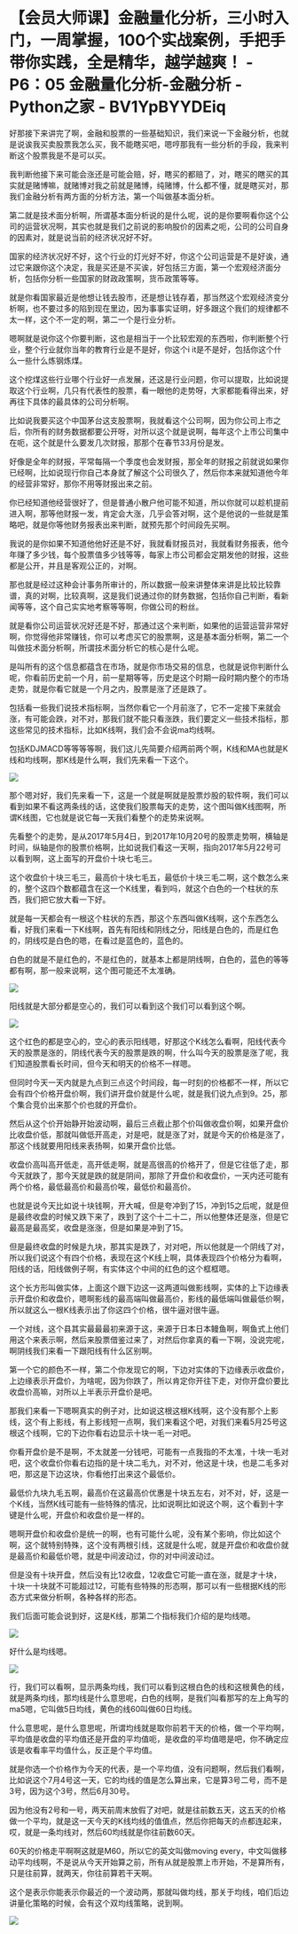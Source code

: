 # 【会员大师课】金融量化分析，三小时入门，一周掌握，100个实战案例，手把手带你实践，全是精华，越学越爽！ - P6：05 金融量化分析-金融分析 - Python之家 - BV1YpBYYDEiq

好那接下来讲完了啊，金融和股票的一些基础知识，我们来说一下金融分析，也就是说诶我买卖股票我怎么买，我不能瞎买吧，嗯哼那我有一些分析的手段，我来判断这个股票我是不是可以买。

我判断他接下来可能会涨还是可能会赔，好，瞎买的都赔了，对，瞎买的瞎买的其实就是赌博嘛，就赌博对我之前就是赌博，纯赌博，什么都不懂，就是瞎买对，那我们金融分析有两方面的分析方法，第一个叫做基本面分析。

第二就是技术面分析啊，所谓基本面分析说的是什么呢，说的是你要啊看你这个公司的运营状况啊，其实也就是我们之前说的影响股价的因素之呃，公司的公司自身的因素对，就是说当前的经济状况好不好。

国家的经济状况好不好，这个行业的灯光好不好，你这个公司运营是不是好诶，通过它来跟你这个决定，我是买还是不买诶，好包括三方面，第一个宏观经济面分析，包括你分析一些国家的财政政策啊，货币政策等等。

就是你看国家最近是他想让钱去股市，还是想让钱存着，那当然这个宏观经济变分析啊，也不要过多的陷到现在里边，因为事事实证明，好多跟这个我们的规律都不太一样，这个不一定的啊，第二一个是行业分析。

嗯啊就是说你这个你要判断，这也是相当于一个比较宏观的东西啦，你判断整个行业，整个行业就你当年的教育行业是不是好，你这个i it是不是好，包括你这个什么一些什么炼钢炼煤。

这个挖煤这些行业哪个行业好一点发展，还这是行业问题，你可以提取，比如说提取这个行业啊，几只有代表性的股票，看一眼他的走势呀，大家都能看得出来，好再往下具体的最具体的公司分析啊。

比如说我要买这个中国茅台这支股票啊，我就看这个公司啊，因为你公司上市之后，你所有的财务数据都要公开呀，对所以这个就是说啊，每年这个上市公司集中在呃，这个就是什么要发几次财报，那那个在春节33月份是发。

好像是全年的财报，平常每隔一个季度也会发财报，那全年的财报之前就说如果你已经啊，比如说现行你自己本身就了解这个公司很久了，然后你本来就知道他今年的经营非常好，那你不用等财报出来之前。

你已经知道他经营很好了，但是普通小散户他可能不知道，所以你就可以趁机提前进入啊，那等他财报一发，肯定会大涨，几乎会答对啊，这个是他说的一些就是策略吧，就是你等他财务报表出来判断，就预先那个时间段先买啊。

我说的是你如果不知道他他好还是不好，我就看财报员对，我就看财务报表，他今年赚了多少钱，每个股票值多少钱等等，每家上市公司都会定期发他的财报，这些都是公开，并且是客观公正的，对啊。

那也就是经过这种会计事务所审计的，所以数据一般来讲整体来讲是比较比较靠谱，真的对啊，比较真啊，这是我们说通过你的财务数据，包括你自己判断，看新闻等等，这个自己实实地考察等等啊，你做公司的粉丝。

就是看你公司运营状况好还是不好，那通过这个来判断，如果他的运营运营非常好啊，你觉得他非常赚钱，你可以考虑买它的股票啊，这是基本面分析啊，第二一个叫做技术面分析啊，所谓技术面分析它的核心是什么呢。

是叫所有的这个信息都蕴含在市场，就是你市场交易的信息，也就是说你判断什么呢，你看前历史前一个月，前一星期等等，历史是这个时期一段时期内整个的市场走势，就是你看它就是一个月之内，股票是涨了还是跌了。

包括看一些我们说技术指标啊，当然你看它一个月前涨了，它不一定接下来就会涨，有可能会跌，对不对，那我们就不能只看涨跌，我们要定义一些技术指标，那这些常见的技术指标，比如K线啊，我们会不会说ma均线啊。

包括KDJMACD等等等等啊，我们这儿先简要介绍两前两个啊，K线和MA也就是K线和均线啊，那K线是什么啊，我们先来看一下这个。



![](img/07229b15fe1cbc7ef93c4c9244ce4f4b_1.png)

那个嗯对好，我们先来看一下，这是一个就是啊就是股票炒股的软件啊，我们可以看到如果不看这两条线的话，这使我们股票每天的走势，这个图叫做K线图啊，所谓K线图，它也就是说它每一天我们看整个的走势来说啊。

先看整个的走势，是从2017年5月4日，到2017年10月20号的股票走势啊，横轴是时间，纵轴是你的股票价格啊，比如说我们看这一天啊，指向2017年5月22号可以看到啊，这上面写的开盘价十块七毛三。

这个收盘价十块三毛三，最高价十块七毛五，最低价十块三毛二啊，这个数怎么来的，整个这四个数都蕴含在这一个K线里，看到吗，就这个白色的一个柱状的东西，我们把它放大看一下好。

就是每一天都会有一根这个柱状的东西，那这个东西叫做K线啊，这个东西怎么看，好我们来看一下K线啊，首先有阳线和阴线之分，阳线是白色的，而是红色的，阴线哎是白色的嗯，在看过是蓝色的，蓝色的。

白色的就是不是红色的，不是红色的，就基本上都是阴线啊，白色的，蓝色的等等都有啊，那一般来说啊，这个图可能还不太准确。



![](img/07229b15fe1cbc7ef93c4c9244ce4f4b_3.png)

阳线就是大部分都是空心的，我们可以看到这个我们可以看到这个啊。

![](img/07229b15fe1cbc7ef93c4c9244ce4f4b_5.png)

这个红色的都是空心的，空心的表示阳线嗯，好那这个K线怎么看啊，阳线代表今天的股票是涨的，阴线代表今天的股票是跌的啊，什么叫今天的股票是涨了呢，我们知道股票看长时间，但今天和明天的价格不一样嗯。

但同时今天一天内就是九点到三点这个时间段，每一时刻的价格都不一样，所以它会有四个价格开盘价啊，我们讲开盘价就是什么呢，就是我们说九点到9。25，那个集合竞价出来那个价也就的开盘价。

然后从这个价开始静开始波动啊，最后三点截止那个价叫做收盘价啊，如果开盘价比收盘价低，那就叫做低开高走，对是吧，就是涨了对，就是今天的价格是涨了，那这个线就要用阳线来表扬啊，如果开盘价比低。

收盘价高叫高开低走，高开低走啊，就是高很高的价格开了，但是它往低了走，那今天就跌了，那今天就是跌的就是阴间，那除了开盘价和收盘价，一天内还可能有两个价格，最低最高价和最高价唉，最低价和最高价。

也就是说今天比如说十块钱啊，开大喊，但是夸冲到了15，冲到15之后呢，就是但是最终收盘的时候又跌下来了，跌到了这个十二十二，所以他整体还是涨，但是它最高是最高奖，收盘是涨涨，但是如果是冲到了15。

但是最终收盘的时候是九块，那其实是跌了，对对吧，所以他就是一个阴线了对，所以我们说这个有四个价格，表现在这个K线上啊，具体表现四个价格分为看啊，阳线的话，阳线做例子啊，有实体这个中间的红色的这个框框嗯。

这个长方形叫做实体，上面这个跟下边这一这两道叫做影线啊，实体的上下边缘表示开盘价和收盘价，嗯啊影线的最高端叫做最高价，影线的最低端叫做最低价啊，所以就这么一根K线表示出了你这四个价格，很牛逼对很牛逼。

一个对线，这个县其实最最最初来源于这，来源于日本日本鳗鱼啊，啊鱼式上他们用这个来表示啊，然后来股票借鉴过来了，对然后你拿真的看一下啊，没说完呢，啊阴线我们来看一下跟阳线有什么区别啊。

第一个它的颜色不一样，第二个你发现它的啊，下边对实体的下边缘表示收盘价，上边缘表示开盘价，为啥呢，因为你跌了，所以肯定你开往下走，对你开盘价要比收盘价高嘛，对所以上半表示开盘价是吧。

那我们来看一下嗯啊真实的例子对，比如说这根这根K线啊，这个没有那个上影线，这个有上影线，有上影线短一点啊，我们来看这个吧，对我们来看5月25号这根这个线啊，它的下边你看右边显示十块一毛一对吧。

你看开盘价是不是啊，不太就差一分钱吧，可能有一点我指的不太准，十块一毛对吧，这个收盘价你看右边指的是十块二毛九，对不对，他这是十块，也是二毛多对吧，那这是下边这块，你看他打出来这个最低价。

最低价九块九毛五啊，最高价在这最高价优惠是十块五左右，对不对，好，这是一个K线，当然K线可能有一些特殊的情况，比如说啊比如说这个啊，这个看到十字键是什么呢，开盘价和收盘价是一样的。

嗯啊开盘价和收盘价是统一的啊，也有可能什么呢，没有某个影响，你比如这个啊，这个就特别特殊，这个没有两根引线，这就是什么呢，就是开盘价和收盘价就是最高价和最低价嗯，就是中间波动过，你的对中间波动过。

但是没有十块开盘，然后没有比12收盘，12收盘它可能一直在涨，就是才十块，十块一十块就不可能超过12，可能有些特殊的形态啊，那可以有一些根据K线的形态方式来做分析啊，各种各样的形态。

我们后面可能会说到好，这是K线，那第二个指标我们介绍的是均线嗯。

![](img/07229b15fe1cbc7ef93c4c9244ce4f4b_7.png)

好什么是均线嗯。

![](img/07229b15fe1cbc7ef93c4c9244ce4f4b_9.png)

行，我们可以看啊，显示两条均线，我们可以看到这根白色的线和这根黄色的线，就是两条均线，那均线是什么意思呢，白色的线啊，是我们叫看那写的左上角写的ma5嗯，它叫做5日均线，黄色的线60叫做60日均线。

什么意思呢，是什么意思呢，所谓均线就是取你前若干天的价格，做一个平均啊，平均值是收盘的平均值还是开盘的平均值呃，是收盘的平均值嗯是吧，你不确定应该是收看率平均值什么，反正是个平均值。

就是你选一个价格作为今天的代表，是一个平均值，没有问题啊，然后我们看啊，比如说这个7月4号这一天，它的均线的值是怎么算出来，它是算3号二号，而不是3号，因为这个3号，然后6月30号。

因为他没有2号和一号，两天前周末放假了对吧，就是往前数五天，这五天的价格做一个平均，就是这一天今天的K线均线的值值点，然后你把每天的点都连起来，哎，就是一条均线对，然后60均线就是你往前数60天。

60天的价格走平啊啊这就是M60，所以它的英文叫做moving every，中文叫做移动平均线啊，不是说从今天开始算之前，所有从就是股票上市开始，不是算所有，只是往前算，就两天，你往前算若干天啊。

这个是表示你能表示你最近的一个波动两，那就叫做均线，那关于均线，咱们后边讲量化策略的时候，会有这个双均线策略，说到啊。



![](img/07229b15fe1cbc7ef93c4c9244ce4f4b_11.png)